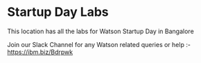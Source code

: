 # Startup Day Labs

This location has all the labs for Watson Startup Day in Bangalore

Join our Slack Channel for any Watson related queries or help :- https://ibm.biz/Bdrpwk